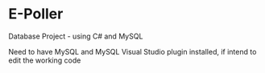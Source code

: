 # E-Poller

Database Project - using C# and MySQL

Need to have MySQL and MySQL Visual Studio plugin installed, if intend to edit the working code 
